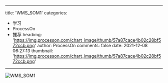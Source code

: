 
---
title: 'WMS_SOM1'
categories: 
 - 学习
 - ProcessOn
 - 推荐
headimg: 'https://img.processon.com/chart_image/thumb/57a87cace4b02c28bf572ccb.png'
author: ProcessOn
comments: false
date: 2021-12-08 06:27:13
thumbnail: 'https://img.processon.com/chart_image/thumb/57a87cace4b02c28bf572ccb.png'
---

<div>   
<img class="thumb" alt="WMS_SOM1" src="https://img.processon.com/chart_image/thumb/57a87cace4b02c28bf572ccb.png" referrerpolicy="no-referrer">
<p></p>  
</div>
            